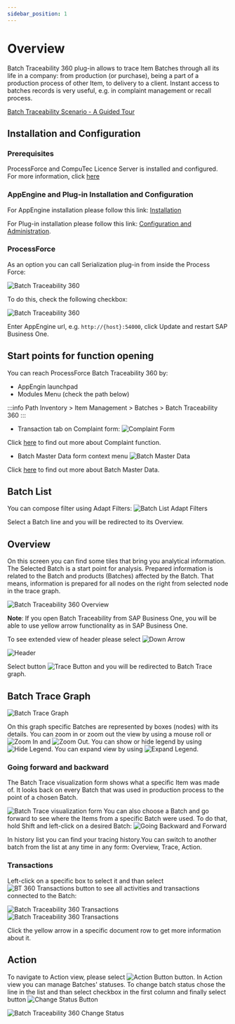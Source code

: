 ```yaml
---
sidebar_position: 1
---
```


# Overview

Batch Traceability 360 plug-in allows to trace Item Batches through all its life in a company: from production (or purchase), being a part of a production process of other Item, to delivery to a client. Instant access to batches records is very useful, e.g. in complaint management or recall process.

[Batch Traceability Scenario - A Guided Tour](https://youtu.be/ZHUswSIKTu0)

## Installation and Configuration

### Prerequisites

ProcessForce and CompuTec Licence Server is installed and configured. For more information, click [here](/docs/processforce/administrator-guide/licensing/license-server/overview/)

### AppEngine and Plug-in Installation and Configuration

For AppEngine installation please follow this link: [Installation](../../administrators-guide/installation.md)

For Plug-in installation please follow this link: [Configuration and Administration](../../administrators-guide/configuration-and-administration/overview.md).

### ProcessForce

As an option you can call Serialization plug-in from inside the Process Force:

![Batch Traceability 360](./media/overview/batch-traceability-360.png)

To do this, check the following checkbox:

![Batch Traceability 360](./media/overview/bt360-image2020-1-18-8-33-41-720.png)

Enter AppEngine url, e.g. `http://{host}:54000`, click Update and restart SAP Business One.

## Start points for function opening

You can reach ProcessForce Batch Traceability 360 by:

- AppEngin launchpad
- Modules Menu (check the path below)

:::info Path
        Inventory > Item Management > Batches > Batch Traceability 360
:::

- Transaction tab on Complaint form:
![Complaint Form](./media/overview/complaint-form.png)

Click [here](/docs/processforce/user-guide/complaint-management/complaint/) to find out more about Complaint function.

- Batch Master Data form context menu
![Batch Master Data](./media/overview/batch-master-data.png)

Click [here](/docs/processforce/user-guide/inventory/batch-control/batch-master-data/overview/) to find out more about Batch Master Data.

## Batch List

You can compose filter using Adapt Filters:
![Batch List Adapt Filters](./media/overview/adapt-filters.png)

Select a Batch line and you will be redirected to its Overview.

## Overview

On this screen you can find some tiles that bring you analytical information. The Selected Batch is a start point for analysis. Prepared information is related to the Batch and products (Batches) affected by the Batch. That means, information is prepared for all nodes on the right from selected node in the trace graph.

![Batch Traceability 360 Overview](./media/overview/new-overview.jpg)

**Note**: If you open Batch Traceability from SAP Business One, you will be able to use yellow arrow functionality as in SAP Business One.

To see extended view of header please select ![Down Arrow](./media/overview/down-arrow.png)

![Header](./media/overview/image2020-4-2-14-30-17.png)

Select button ![Trace Button](./media/overview/trace-button.png) and you will be redirected to Batch Trace graph.

## Batch Trace Graph

![Batch Trace Graph](./media/overview/batch-trace-graph.png)

On this graph specific Batches are represented by boxes (nodes) with its details. You can zoom in or zoom out the view by using a mouse roll or ![Zoom In](./media/overview/zoom%20in.png) and ![Zoom Out](./media/overview/zoom-out.png). You can show or hide legend by using ![Hide Legend](./media/overview/hide-legend.png). You can expand view by using ![Expand Legend](./media/overview/expand-legend.png).

### Going forward and backward

The Batch Trace visualization form shows what a specific Item was made of. It looks back on every Batch that was used in production process to the point of a chosen Batch.

![Batch Trace visualization form](./media/overview/going-backward-and-forward.png)
You can also choose a Batch and go forward to see where the Items from a specific Batch were used. To do that, hold Shift and left-click on a desired Batch:
![Going Backward and Forward](./media/overview/going-backward-and-forward-01.png)

In history list you can find your tracing history.You can switch to another batch from the list at any time in any form: Overview, Trace, Action.

### Transactions

Left-click on a specific box to select it and than select ![BT 360 Transactions](./media/overview/image2020-4-2-15-52-7.png) button to see all activities and transactions connected to the Batch:

![Batch Traceability 360 Transactions](./media/overview/image2020-4-2-15-51-4.png)
![Batch Traceability 360 Transactions](./media/overview/image2020-4-2-15-52-43.png)

Click the yellow arrow in a specific document row to get more information about it.

## Action

To navigate to Action view, please select ![Action Button](./media/overview/action-button.png) button. In Action view you can manage Batches' statuses. To change batch status chose the line in the list and than select checkbox in the first column and finally select button ![Change Status Button](./media/overview/change-status-button.png)

![Batch Traceability 360 Change Status](./media/overview/change-status.png)
